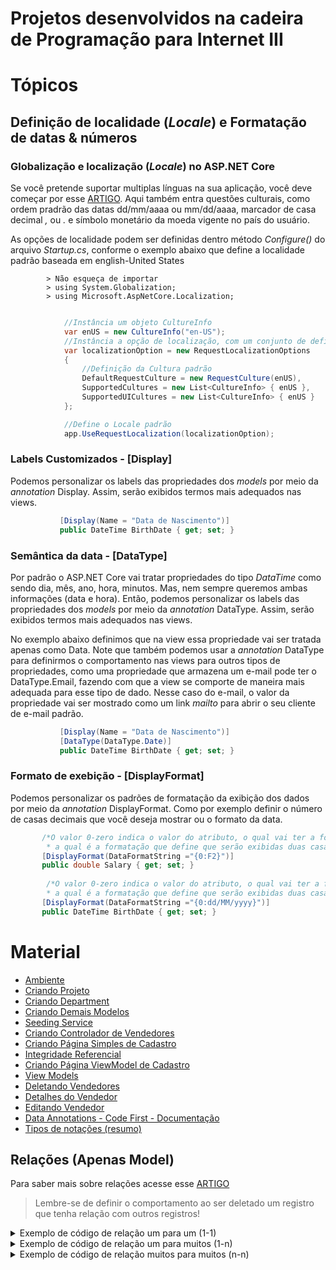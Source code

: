 # Projetos desenvolvidos na cadeira de Programação para Internet III

# Tópicos
## Definição de localidade (_Locale_) e Formatação de datas & números
### Globalização e localização (_Locale_) no ASP.NET Core
Se você pretende suportar multiplas línguas na sua aplicação, você deve começar por esse [ARTIGO](https://docs.microsoft.com/pt-br/aspnet/core/fundamentals/localization?view=aspnetcore-2.2). Aqui também entra questões culturais, como ordem pradrão das datas dd/mm/aaaa ou mm/dd/aaaa, marcador de casa decimal _,_ ou _._ e símbolo monetário da moeda vigente no país do usuário.

As opções de localidade podem ser definidas dentro método _Configure()_ do arquivo _Startup.cs_, 
conforme o exemplo abaixo que define a localidade padrão baseada em english-United States

            > Não esqueça de importar
            > using System.Globalization;
            > using Microsoft.AspNetCore.Localization;

```cs

            //Instância um objeto CultureInfo
            var enUS = new CultureInfo("en-US");
            //Instância a opção de localização, com um conjunto de definições
            var localizationOption = new RequestLocalizationOptions
            {
                //Definição da Cultura padrão
                DefaultRequestCulture = new RequestCulture(enUS),
                SupportedCultures = new List<CultureInfo> { enUS },
                SupportedUICultures = new List<CultureInfo> { enUS }
            };

            //Define o Locale padrão
            app.UseRequestLocalization(localizationOption);
```

### Labels Customizados - [Display]
 
 Podemos personalizar os labels das propriedades dos _models_ por meio da _annotation_ Display. 
 Assim, serão exibidos termos mais adequados nas views.
 
 ```cs
            [Display(Name = "Data de Nascimento")]
            public DateTime BirthDate { get; set; }
 ```
 
### Semântica da data - [DataType]

Por padrão o ASP.NET Core vai tratar propriedades do tipo _DataTime_ como sendo dia, mês, ano, hora, minutos.
Mas, nem sempre queremos ambas informações (data e hora).
Então, podemos personalizar os labels das propriedades dos _models_ por meio da _annotation_ DataType. 
Assim, serão exibidos termos mais adequados nas views.

No exemplo abaixo definimos que na view essa propriedade vai ser tratada apenas como Data.
Note que também podemos usar a _annotation_ DataType para definirmos o comportamento nas views para outros 
tipos de propriedades, como uma propriedade que armazena um e-mail pode ter o DataType.Email, fazendo com que 
a view se comporte de maneira mais adequada para esse tipo de dado. Nesse caso do e-mail, o valor da propriedade 
vai ser mostrado como um link _mailto_ para abrir o seu cliente de e-mail padrão.
 
 ```cs
            [Display(Name = "Data de Nascimento")]
            [DataType(DataType.Date)]
            public DateTime BirthDate { get; set; }
 ```
 
 ### Formato de exebição - [DisplayFormat]
Podemos personalizar os padrões de formatação da exibição dos dados por meio da _annotation_ DisplayFormat. 
Como por exemplo definir o número de casas decimais que você deseja mostrar ou o formato da data.

 ```cs
        /*O valor 0-zero indica o valor do atributo, o qual vai ter a formatação F2, 
         * a qual é a formatação que define que serão exibidas duas casas decimais*/
        [DisplayFormat(DataFormatString ="{0:F2}")]
        public double Salary { get; set; }
        
         /*O valor 0-zero indica o valor do atributo, o qual vai ter a formatação dia, mês e ano, 
         * a qual é a formatação que define que serão exibidas duas casas decimais*/
        [DisplayFormat(DataFormatString ="{0:dd/MM/yyyy}")]
        public DateTime BirthDate { get; set; }
 ```



# Material 
 - [Ambiente](aspnetcoremvc/ambiente.md)
 - [Criando Projeto](aspnetcoremvc/criandoprojeto.md)
 - [Criando Department](aspnetcoremvc/department.md)
 - [Criando Demais Modelos](aspnetcoremvc/criandomodels.md) 
 - [Seeding Service](seedingservice.md)
 - [Criando Controlador de Vendedores](aspnetcoremvc/controladores-seller.md)
 - [Criando Página Simples de Cadastro](aspnetcoremvc/creatingsellers.md)
 - [Integridade Referencial](aspnetcoremvc/integridadereferencial.md)
 - [Criando Página ViewModel de Cadastro](aspnetcoremvc/creatingsellersviewmodel.md)
 - [View Models](aspnetcoremvc/viewmodels.md)
 - [Deletando Vendedores](aspnetcoremvc/deletando-seller.md)
 - [Detalhes do Vendedor](aspnetcoremvc/detalhes.md)
 - [Editando Vendedor](aspnetcoremvc/editando.md)
 - [Data Annotations - Code First - Documentação](https://docs.microsoft.com/pt-br/ef/ef6/modeling/code-first/data-annotations)
 - [Tipos de notações (resumo)](https://github.com/romuloreis/P4I/blob/master/aspnetcoremvc/annotations.md)
 
 
 ## Relações (Apenas Model)

Para saber mais sobre relações acesse esse [ARTIGO](https://docs.microsoft.com/pt-br/ef/core/modeling/relationships)

 > Lembre-se de definir o comportamento ao ser deletado um registro que tenha relação com outros registros!

<details>

<summary>Exemplo de código de relação um para um (1-1)</summary> 

```cs

public class Blog
{
    public int BlogId { get; set; }
    public string Url { get; set; }
    
    public Post Post { get; set; }
}

public class Post
{
    public int PostId { get; set; }
    public string Title { get; set; }
    public string Content { get; set; }

    public Blog Blog { get; set; }
}

```

</details>

<details>
<summary>Exemplo de código de relação um para muitos (1-n)</summary> 
 
```cs

 class MyContext : DbContext
{
    public DbSet<Blog> Blogs { get; set; }
    public DbSet<BlogImage> BlogImages { get; set; }

    protected override void OnModelCreating(ModelBuilder modelBuilder)
    {
        modelBuilder.Entity<Blog>()
            .HasOne(p => p.BlogImage)
            .WithOne(i => i.Blog)
            .HasForeignKey<BlogImage>(b => b.BlogForeignKey);
    }
}

public class Blog
{
    public int BlogId { get; set; }
    public string Url { get; set; }

    public BlogImage BlogImage { get; set; }
}

public class BlogImage
{
    public int BlogImageId { get; set; }
    public byte[] Image { get; set; }
    public string Caption { get; set; }

    public int BlogForeignKey { get; set; }
    public Blog Blog { get; set; }
}

```
</details>

<details>
<summary>Exemplo de código de relação muitos para muitos (n-n)</summary> 
 
   - [Many-to-many artigo 1](https://www.codeproject.com/Articles/702890/MVC-Entity-Framework-and-Many-to-Many-Relation)
   - [Many-to-many artigo 2](https://www.learnentityframeworkcore.com/configuration/many-to-many-relationship-configuration) 
 
```cs

 class MyContext : DbContext
{
    public DbSet<Post> Posts { get; set; }
    public DbSet<Tag> Tags { get; set; }

    protected override void OnModelCreating(ModelBuilder modelBuilder)
    {
        modelBuilder.Entity<PostTag>()
            .HasKey(pt => new { pt.PostId, pt.TagId });

        modelBuilder.Entity<PostTag>()
            .HasOne(pt => pt.Post)
            .WithMany(p => p.PostTags)
            .HasForeignKey(pt => pt.PostId);

        modelBuilder.Entity<PostTag>()
            .HasOne(pt => pt.Tag)
            .WithMany(t => t.PostTags)
            .HasForeignKey(pt => pt.TagId);
    }
}

public class Post
{
    public int PostId { get; set; }
    public string Title { get; set; }
    public string Content { get; set; }

    public List<PostTag> PostTags { get; set; }
}

public class Tag
{
    public string TagId { get; set; }

    public List<PostTag> PostTags { get; set; }
}

public class PostTag
{
    public int PostId { get; set; }
    public Post Post { get; set; }

    public string TagId { get; set; }
    public Tag Tag { get; set; }
}

```
</details>
